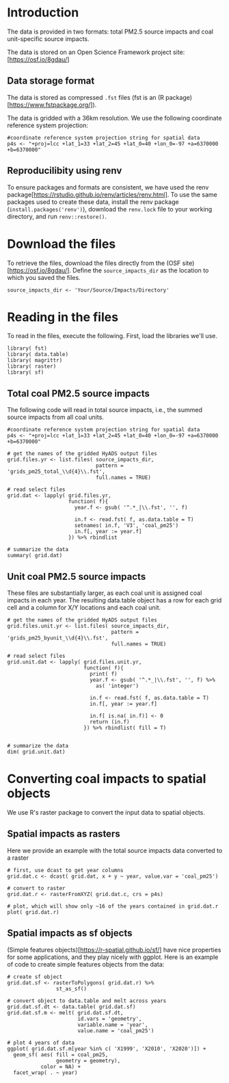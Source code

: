 # Introduction
The data is provided in two formats: total PM2.5 source impacts and coal unit-specific source impacts.

The data is stored on an Open Science Framework project site: [https://osf.io/8gdau/]

## Data storage format
The data is stored as compressed `.fst` files (fst is an (R package)[https://www.fstpackage.org/]).

The data is gridded with a 36km resolution. We use the following coordinate reference system projection:
```
#coordinate reference system projection string for spatial data
p4s <- "+proj=lcc +lat_1=33 +lat_2=45 +lat_0=40 +lon_0=-97 +a=6370000 +b=6370000"
```

## Reproducilibity using renv
To ensure packages and formats are consistent, we have used the renv package[https://rstudio.github.io/renv/articles/renv.html]. To use the same packages used to create these data, install the renv package (`install.packages('renv')`), download the `renv.lock` file to your working directory, and run `renv::restore()`. 

# Download the files
To retrieve the files,  download the files directly from the (OSF site)[https://osf.io/8gdau/]. Define the `source_impacts_dir` as the location to which you saved the files.
```
source_impacts_dir <- 'Your/Source/Impacts/Directory'

```

# Reading in the files
To read in the files, execute the following. First, load the libraries we'll use.
```
library( fst)
library( data.table)
library( magrittr)
library( raster)
library( sf)
```


## Total coal PM2.5 source impacts
The following code will read in total source impacts, i.e., the summed source impacts from all coal units.
```
#coordinate reference system projection string for spatial data
p4s <- "+proj=lcc +lat_1=33 +lat_2=45 +lat_0=40 +lon_0=-97 +a=6370000 +b=6370000"

# get the names of the gridded HyADS output files
grid.files.yr <- list.files( source_impacts_dir,
                             pattern = 'grids_pm25_total_\\d{4}\\.fst',
                             full.names = TRUE)

# read select files
grid.dat <- lapply( grid.files.yr,
                    function( f){
                      year.f <- gsub( '^.*_|\\.fst', '', f)
                      
                      in.f <- read.fst( f, as.data.table = T)
                      setnames( in.f, 'V3', 'coal_pm25')
                      in.f[, year := year.f]
                    }) %>% rbindlist

# summarize the data
summary( grid.dat)

```


## Unit coal PM2.5 source impacts
These files are substantially larger, as each coal unit is assigned coal impacts in each year. The resulting data.table object has a row for each grid cell and a column for X/Y locations and each coal unit. 
```
# get the names of the gridded HyADS output files
grid.files.unit.yr <- list.files( source_impacts_dir,
                                  pattern = 'grids_pm25_byunit_\\d{4}\\.fst',
                                  full.names = TRUE)

# read select files
grid.unit.dat <- lapply( grid.files.unit.yr,
                         function( f){
                           print( f)
                           year.f <- gsub( '^.*_|\\.fst', '', f) %>%
                             as( 'integer')
                           
                           in.f <- read.fst( f, as.data.table = T)
                           in.f[, year := year.f]
                           
                           in.f[ is.na( in.f)] <- 0
                           return (in.f)
                         }) %>% rbindlist( fill = T)


# summarize the data
dim( grid.unit.dat)

```

# Converting coal impacts to spatial objects
We use R's raster package to convert the input data to spatial objects. 

## Spatial impacts as rasters
Here we provide an example with the total source impacts data converted to a raster
```
# first, use dcast to get year columns
grid.dat.c <- dcast( grid.dat, x + y ~ year, value.var = 'coal_pm25')

# convert to raster
grid.dat.r <- rasterFromXYZ( grid.dat.c, crs = p4s)

# plot, which will show only ~16 of the years contained in grid.dat.r
plot( grid.dat.r)

```

## Spatial impacts as sf objects
(Simple features objects)[https://r-spatial.github.io/sf/] have nice properties for some applications, and they play nicely with ggplot. Here is an example of code to create simple features objects from the data:
```
# create sf object
grid.dat.sf <- rasterToPolygons( grid.dat.r) %>%
                st_as_sf()

# convert object to data.table and melt across years
grid.dat.sf.dt <- data.table( grid.dat.sf)
grid.dat.sf.m <- melt( grid.dat.sf.dt, 
                       id.vars = 'geometry',
                       variable.name = 'year',
                       value.name = 'coal_pm25')

# plot 4 years of data
ggplot( grid.dat.sf.m[year %in% c( 'X1999', 'X2010', 'X2020')]) + 
  geom_sf( aes( fill = coal_pm25, 
                geometry = geometry),
           color = NA) +
  facet_wrap( . ~ year)

```









